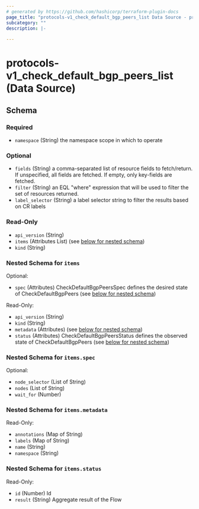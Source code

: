 ```yaml
---
# generated by https://github.com/hashicorp/terraform-plugin-docs
page_title: "protocols-v1_check_default_bgp_peers_list Data Source - protocols-v1"
subcategory: ""
description: |-
  
---
```


# protocols-v1_check_default_bgp_peers_list (Data Source)





<!-- schema generated by tfplugindocs -->
## Schema

### Required

- `namespace` (String) the namespace scope in which to operate

### Optional

- `fields` (String) a comma-separated list of resource fields to fetch/return.  If unspecified, all fields are fetched.  If empty, only key-fields are fetched.
- `filter` (String) an EQL "where" expression that will be used to filter the set of resources returned.
- `label_selector` (String) a label selector string to filter the results based on CR labels

### Read-Only

- `api_version` (String)
- `items` (Attributes List) (see [below for nested schema](#nestedatt--items))
- `kind` (String)

<a id="nestedatt--items"></a>
### Nested Schema for `items`

Optional:

- `spec` (Attributes) CheckDefaultBgpPeersSpec defines the desired state of CheckDefaultBgpPeers (see [below for nested schema](#nestedatt--items--spec))

Read-Only:

- `api_version` (String)
- `kind` (String)
- `metadata` (Attributes) (see [below for nested schema](#nestedatt--items--metadata))
- `status` (Attributes) CheckDefaultBgpPeersStatus defines the observed state of CheckDefaultBgpPeers (see [below for nested schema](#nestedatt--items--status))

<a id="nestedatt--items--spec"></a>
### Nested Schema for `items.spec`

Optional:

- `node_selector` (List of String)
- `nodes` (List of String)
- `wait_for` (Number)


<a id="nestedatt--items--metadata"></a>
### Nested Schema for `items.metadata`

Read-Only:

- `annotations` (Map of String)
- `labels` (Map of String)
- `name` (String)
- `namespace` (String)


<a id="nestedatt--items--status"></a>
### Nested Schema for `items.status`

Read-Only:

- `id` (Number) Id
- `result` (String) Aggregate result of the Flow
